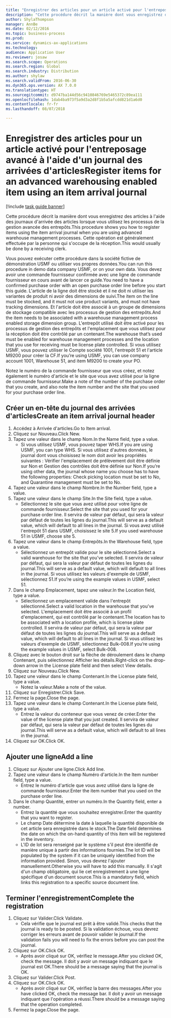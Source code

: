 ```yaml
--- 
title: "Enregistrer des articles pour un article activé pour l'entreposage avancé à l'aide d'un journal des arrivées d'articles"
description: "Cette procédure décrit la manière dont vous enregistrez des articles à l'aide des journaux d'arrivée des articles lorsque vous utilisez les processus de la gestion avancée des entrepôts."
author: ShylaThompson
manager: AnnBe
ms.date: 02/12/2016
ms.topic: business-process
ms.prod: 
ms.service: dynamics-ax-applications
ms.technology: 
audience: Application User
ms.reviewer: josaw
ms.search.scope: Operations
ms.search.region: Global
ms.search.industry: Distribution
ms.author: shylaw
ms.search.validFrom: 2016-06-30
ms.dyn365.ops.version: AX 7.0.0
ms.translationtype: HT
ms.sourcegitcommit: d9747ba144d56c9410846769e5465372c89ea111
ms.openlocfilehash: 1dab4ba973f5a9d3a2d8f1b5a5afcdd821d1a6d0
ms.contentlocale: fr-fr
ms.lasthandoff: 08/07/2018

---
```

# <a name="register-items-for-an-advanced-warehousing-enabled-item-using-an-item-arrival-journal"></a><span data-ttu-id="3f6b9-103">Enregistrer des articles pour un article activé pour l'entreposage avancé à l'aide d'un journal des arrivées d'articles</span><span class="sxs-lookup"><span data-stu-id="3f6b9-103">Register items for an advanced warehousing enabled item using an item arrival journal</span></span>

[!include [task guide banner](../../includes/task-guide-banner.md)]

<span data-ttu-id="3f6b9-104">Cette procédure décrit la manière dont vous enregistrez des articles à l'aide des journaux d'arrivée des articles lorsque vous utilisez les processus de la gestion avancée des entrepôts.</span><span class="sxs-lookup"><span data-stu-id="3f6b9-104">This procedure shows you how to register items using the item arrival journal when you are using advanced warehouse management processes.</span></span> <span data-ttu-id="3f6b9-105">Cette opération est généralement effectuée par la personne qui s'occupe de la réception.</span><span class="sxs-lookup"><span data-stu-id="3f6b9-105">This would usually be done by a receiving clerk.</span></span> 

<span data-ttu-id="3f6b9-106">Vous pouvez exécuter cette procédure dans la société fictive de démonstration USMF ou utiliser vos propres données.</span><span class="sxs-lookup"><span data-stu-id="3f6b9-106">You can run this procedure in demo data company USMF, or on your own data.</span></span> <span data-ttu-id="3f6b9-107">Vous devez avoir une commande fournisseur confirmée avec une ligne de commande fournisseur en cours avant de lancer ce guide.</span><span class="sxs-lookup"><span data-stu-id="3f6b9-107">You need to have a confirmed purchase order with an open purchase order line before you start this guide.</span></span> <span data-ttu-id="3f6b9-108">L'article de la ligne doit être stocké et il ne doit ni utiliser les variantes de produit ni avoir des dimensions de suivi.</span><span class="sxs-lookup"><span data-stu-id="3f6b9-108">The item on the line must be stocked, and it must not use product variants, and must not have tracking dimensions.</span></span> <span data-ttu-id="3f6b9-109">Et l'article doit être associé à un groupe de dimensions de stockage compatible avec les processus de gestion des entrepôts.</span><span class="sxs-lookup"><span data-stu-id="3f6b9-109">And the item needs to be associated with a warehouse management process enabled storage dimension group.</span></span> <span data-ttu-id="3f6b9-110">L'entrepôt utilisé doit être activé pour les processus de gestion des entrepôts et l'emplacement que vous utilisez pour la réception doit être contrôlé par un contenant.</span><span class="sxs-lookup"><span data-stu-id="3f6b9-110">The warehouse that’s used must be enabled for warehouse management processes and the location that you use for receiving must be license plate controlled.</span></span> <span data-ttu-id="3f6b9-111">Si vous utilisez USMF, vous pouvez utiliser le Compte société 1001, l'entrepôt 51 et l'article M9200 pour créer la CF.</span><span class="sxs-lookup"><span data-stu-id="3f6b9-111">If you’re using USMF, you can use company account 1001, Warehouse 51, and item M9200 to create your PO.</span></span> 

<span data-ttu-id="3f6b9-112">Notez le numéro de la commande fournisseur que vous créez, et notez également le numéro d'article et le site que vous avez utilisé pour la ligne de commande fournisseur.</span><span class="sxs-lookup"><span data-stu-id="3f6b9-112">Make a note of the number of the purchase order that you create, and also note the item number and the site that you used for your purchase order line.</span></span>


## <a name="create-an-item-arrival-journal-header"></a><span data-ttu-id="3f6b9-113">Créer un en-tête du journal des arrivées d'articles</span><span class="sxs-lookup"><span data-stu-id="3f6b9-113">Create an item arrival journal header</span></span>
1. <span data-ttu-id="3f6b9-114">Accédez à Arrivée d'articles.</span><span class="sxs-lookup"><span data-stu-id="3f6b9-114">Go to Item arrival.</span></span>
2. <span data-ttu-id="3f6b9-115">Cliquez sur Nouveau.</span><span class="sxs-lookup"><span data-stu-id="3f6b9-115">Click New.</span></span>
3. <span data-ttu-id="3f6b9-116">Tapez une valeur dans le champ Nom.</span><span class="sxs-lookup"><span data-stu-id="3f6b9-116">In the Name field, type a value.</span></span>
    * <span data-ttu-id="3f6b9-117">Si vous utilisez USMF, vous pouvez taper WHS.</span><span class="sxs-lookup"><span data-stu-id="3f6b9-117">If you are using USMF, you can type WHS.</span></span> <span data-ttu-id="3f6b9-118">Si vous utilisez d'autres données, le journal dont vous choisissez le nom doit avoir les propriétés suivantes : Vérifier l'emplacement de prélèvement doit être définie sur Non et Gestion des contrôles doit être définie sur Non.</span><span class="sxs-lookup"><span data-stu-id="3f6b9-118">If you’re using other data, the journal whose name you choose has to have the following properties: Check picking location must be set to No, and Quarantine management must be set to No.</span></span>  
4. <span data-ttu-id="3f6b9-119">Tapez une valeur dans le champ Nombre.</span><span class="sxs-lookup"><span data-stu-id="3f6b9-119">In the Number field, type a value.</span></span>
5. <span data-ttu-id="3f6b9-120">Tapez une valeur dans le champ Site.</span><span class="sxs-lookup"><span data-stu-id="3f6b9-120">In the Site field, type a value.</span></span>
    * <span data-ttu-id="3f6b9-121">Sélectionnez le site que vous avez utilisé pour votre ligne de commande fournisseur.</span><span class="sxs-lookup"><span data-stu-id="3f6b9-121">Select the site that you used for your purchase order line.</span></span> <span data-ttu-id="3f6b9-122">Il servira de valeur par défaut, qui sera la valeur par défaut de toutes les lignes du journal.</span><span class="sxs-lookup"><span data-stu-id="3f6b9-122">This will serve as a default value, which will default to all lines in the journal.</span></span> <span data-ttu-id="3f6b9-123">Si vous avez utilisé l'entrepôt 51 dans USMF, choisissez le site 5.</span><span class="sxs-lookup"><span data-stu-id="3f6b9-123">If you used warehouse 51 in USMF, choose site 5.</span></span>  
6. <span data-ttu-id="3f6b9-124">Tapez une valeur dans le champ Entrepôts.</span><span class="sxs-lookup"><span data-stu-id="3f6b9-124">In the Warehouse field, type a value.</span></span>
    * <span data-ttu-id="3f6b9-125">Sélectionnez un entrepôt valide pour le site sélectionné.</span><span class="sxs-lookup"><span data-stu-id="3f6b9-125">Select a valid warehouse for the site that you’ve selected.</span></span> <span data-ttu-id="3f6b9-126">Il servira de valeur par défaut, qui sera la valeur par défaut de toutes les lignes du journal.</span><span class="sxs-lookup"><span data-stu-id="3f6b9-126">This will serve as a default value, which will default to all lines in the journal.</span></span> <span data-ttu-id="3f6b9-127">Si vous utilisez les valeurs d'exemple de USMF, sélectionnez 51.</span><span class="sxs-lookup"><span data-stu-id="3f6b9-127">If you’re using the example values in USMF, select 51.</span></span>  
7. <span data-ttu-id="3f6b9-128">Dans le champ Emplacement, tapez une valeur.</span><span class="sxs-lookup"><span data-stu-id="3f6b9-128">In the Location field, type a value.</span></span>
    * <span data-ttu-id="3f6b9-129">Sélectionnez un emplacement valide dans l'entrepôt sélectionné.</span><span class="sxs-lookup"><span data-stu-id="3f6b9-129">Select a valid location in the warehouse that you’ve selected.</span></span> <span data-ttu-id="3f6b9-130">L'emplacement doit être associé à un profil d'emplacement, qui est contrôlé par le contenant.</span><span class="sxs-lookup"><span data-stu-id="3f6b9-130">The location has to be associated with a location profile, which is license plate controlled.</span></span> <span data-ttu-id="3f6b9-131">Il servira de valeur par défaut, qui sera la valeur par défaut de toutes les lignes du journal.</span><span class="sxs-lookup"><span data-stu-id="3f6b9-131">This will serve as a default value, which will default to all lines in the journal.</span></span> <span data-ttu-id="3f6b9-132">Si vous utilisez les valeurs d'exemple de USMF, sélectionnez Bulk-008.</span><span class="sxs-lookup"><span data-stu-id="3f6b9-132">If you’re using the example values in USMF, select Bulk-008.</span></span>  
8. <span data-ttu-id="3f6b9-133">Cliquez avec le bouton droit sur la flèche de déroulement dans le champ Contenant, puis sélectionnez Afficher les détails.</span><span class="sxs-lookup"><span data-stu-id="3f6b9-133">Right-click on the drop-down arrow in the License plate field and then select View details.</span></span>
9. <span data-ttu-id="3f6b9-134">Cliquez sur Nouveau.</span><span class="sxs-lookup"><span data-stu-id="3f6b9-134">Click New.</span></span>
10. <span data-ttu-id="3f6b9-135">Tapez une valeur dans le champ Contenant.</span><span class="sxs-lookup"><span data-stu-id="3f6b9-135">In the License plate field, type a value.</span></span>
    * <span data-ttu-id="3f6b9-136">Notez la valeur.</span><span class="sxs-lookup"><span data-stu-id="3f6b9-136">Make a note of the value.</span></span>  
11. <span data-ttu-id="3f6b9-137">Cliquez sur Enregistrer.</span><span class="sxs-lookup"><span data-stu-id="3f6b9-137">Click Save.</span></span>
12. <span data-ttu-id="3f6b9-138">Fermez la page.</span><span class="sxs-lookup"><span data-stu-id="3f6b9-138">Close the page.</span></span>
13. <span data-ttu-id="3f6b9-139">Tapez une valeur dans le champ Contenant.</span><span class="sxs-lookup"><span data-stu-id="3f6b9-139">In the License plate field, type a value.</span></span>
    * <span data-ttu-id="3f6b9-140">Entrez la valeur du conteneur que vous venez de créer.</span><span class="sxs-lookup"><span data-stu-id="3f6b9-140">Enter the value of the license plate that you just created.</span></span> <span data-ttu-id="3f6b9-141">Il servira de valeur par défaut, qui sera la valeur par défaut de toutes les lignes du journal.</span><span class="sxs-lookup"><span data-stu-id="3f6b9-141">This will serve as a default value, which will default to all lines in the journal.</span></span>  
14. <span data-ttu-id="3f6b9-142">Cliquez sur OK.</span><span class="sxs-lookup"><span data-stu-id="3f6b9-142">Click OK.</span></span>

## <a name="add-a-line"></a><span data-ttu-id="3f6b9-143">Ajouter une ligne</span><span class="sxs-lookup"><span data-stu-id="3f6b9-143">Add a line</span></span>
1. <span data-ttu-id="3f6b9-144">Cliquez sur Ajouter une ligne.</span><span class="sxs-lookup"><span data-stu-id="3f6b9-144">Click Add line.</span></span>
2. <span data-ttu-id="3f6b9-145">Tapez une valeur dans le champ Numéro d'article.</span><span class="sxs-lookup"><span data-stu-id="3f6b9-145">In the Item number field, type a value.</span></span>
    * <span data-ttu-id="3f6b9-146">Entrez le numéro d'article que vous avez utilisé dans la ligne de commande fournisseur.</span><span class="sxs-lookup"><span data-stu-id="3f6b9-146">Enter the item number that you used on the purchase order line.</span></span>  
3. <span data-ttu-id="3f6b9-147">Dans le champ Quantité, entrer un numéro.</span><span class="sxs-lookup"><span data-stu-id="3f6b9-147">In the Quantity field, enter a number.</span></span>
    * <span data-ttu-id="3f6b9-148">Entrez la quantité que vous souhaitez enregistrer.</span><span class="sxs-lookup"><span data-stu-id="3f6b9-148">Enter the quantity that you want to register.</span></span>  
    * <span data-ttu-id="3f6b9-149">Le champ Date détermine la date à laquelle la quantité disponible de cet article sera enregistrée dans le stock.</span><span class="sxs-lookup"><span data-stu-id="3f6b9-149">The Date field determines the date on which the on-hand quantity of this item will be registered in the inventory.</span></span>  
    * <span data-ttu-id="3f6b9-150">L'ID de lot sera renseigné par le système s'il peut être identifié de manière unique à partir des informations fournies.</span><span class="sxs-lookup"><span data-stu-id="3f6b9-150">The lot ID will be populated by the system if it can be uniquely identified from the information provided.</span></span> <span data-ttu-id="3f6b9-151">Sinon, vous devrez l'ajouter manuellement.</span><span class="sxs-lookup"><span data-stu-id="3f6b9-151">Otherwise you will have to add this manually.</span></span> <span data-ttu-id="3f6b9-152">Il s'agit d'un champ obligatoire, qui lie cet enregistrement à une ligne spécifique d'un document source.</span><span class="sxs-lookup"><span data-stu-id="3f6b9-152">This is a mandatory field, which links this registration to a specific source document line.</span></span>  

## <a name="complete-the-registration"></a><span data-ttu-id="3f6b9-153">Terminer l'enregistrement</span><span class="sxs-lookup"><span data-stu-id="3f6b9-153">Complete the registration</span></span>
1. <span data-ttu-id="3f6b9-154">Cliquez sur Valider.</span><span class="sxs-lookup"><span data-stu-id="3f6b9-154">Click Validate.</span></span>
    * <span data-ttu-id="3f6b9-155">Cela vérifie que le journal est prêt à être validé.</span><span class="sxs-lookup"><span data-stu-id="3f6b9-155">This checks that the journal is ready to be posted.</span></span> <span data-ttu-id="3f6b9-156">Si la validation échoue, vous devrez corriger les erreurs avant de pouvoir valider le journal.</span><span class="sxs-lookup"><span data-stu-id="3f6b9-156">If the validation fails you will need to fix the errors before you can post the journal.</span></span>  
2. <span data-ttu-id="3f6b9-157">Cliquez sur OK.</span><span class="sxs-lookup"><span data-stu-id="3f6b9-157">Click OK.</span></span>
    * <span data-ttu-id="3f6b9-158">Après avoir cliqué sur OK, vérifiez le message.</span><span class="sxs-lookup"><span data-stu-id="3f6b9-158">After you clicked OK, check the message.</span></span> <span data-ttu-id="3f6b9-159">Il doit y avoir un message indiquant que le journal est OK.</span><span class="sxs-lookup"><span data-stu-id="3f6b9-159">There should be a message saying that the journal is OK.</span></span>  
3. <span data-ttu-id="3f6b9-160">Cliquez sur Valider.</span><span class="sxs-lookup"><span data-stu-id="3f6b9-160">Click Post.</span></span>
4. <span data-ttu-id="3f6b9-161">Cliquez sur OK.</span><span class="sxs-lookup"><span data-stu-id="3f6b9-161">Click OK.</span></span>
    * <span data-ttu-id="3f6b9-162">Après avoir cliqué sur OK, vérifiez la barre des messages.</span><span class="sxs-lookup"><span data-stu-id="3f6b9-162">After you have clicked OK, check the message bar.</span></span> <span data-ttu-id="3f6b9-163">Il doit y avoir un message indiquant que l'opération a réussi.</span><span class="sxs-lookup"><span data-stu-id="3f6b9-163">There should be a message saying that the operation completed.</span></span>  
5. <span data-ttu-id="3f6b9-164">Fermez la page.</span><span class="sxs-lookup"><span data-stu-id="3f6b9-164">Close the page.</span></span>


